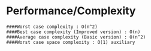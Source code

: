 # Performance/Complexity
    ####Worst case complexity : O(n^2)
    ####Best case complexity (Improved version) : O(n)
    ####Average case complexity (Basic version) : O(n^2)
    ####Worst case space complexity : O(1) auxiliary


